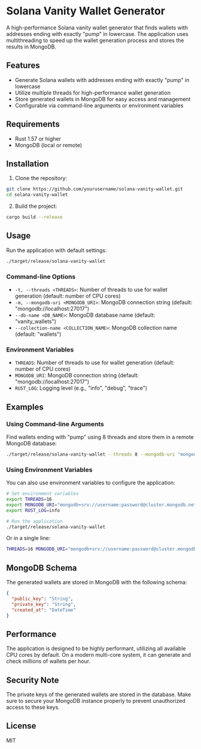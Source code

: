 # Solana Vanity Wallet Generator

A high-performance Solana vanity wallet generator that finds wallets with addresses ending with exactly "pump" in lowercase. The application uses multithreading to speed up the wallet generation process and stores the results in MongoDB.

## Features

- Generate Solana wallets with addresses ending with exactly "pump" in lowercase
- Utilize multiple threads for high-performance wallet generation
- Store generated wallets in MongoDB for easy access and management
- Configurable via command-line arguments or environment variables

## Requirements

- Rust 1.57 or higher
- MongoDB (local or remote)

## Installation

1. Clone the repository:
```bash
git clone https://github.com/yourusername/solana-vanity-wallet.git
cd solana-vanity-wallet
```

2. Build the project:
```bash
cargo build --release
```

## Usage

Run the application with default settings:

```bash
./target/release/solana-vanity-wallet
```

### Command-line Options

- `-t, --threads <THREADS>`: Number of threads to use for wallet generation (default: number of CPU cores)
- `-m, --mongodb-uri <MONGODB_URI>`: MongoDB connection string (default: "mongodb://localhost:27017")
- `--db-name <DB_NAME>`: MongoDB database name (default: "vanity_wallets")
- `--collection-name <COLLECTION_NAME>`: MongoDB collection name (default: "wallets")

### Environment Variables

- `THREADS`: Number of threads to use for wallet generation (default: number of CPU cores)
- `MONGODB_URI`: MongoDB connection string (default: "mongodb://localhost:27017")
- `RUST_LOG`: Logging level (e.g., "info", "debug", "trace")

## Examples

### Using Command-line Arguments

Find wallets ending with "pump" using 8 threads and store them in a remote MongoDB database:

```bash
./target/release/solana-vanity-wallet --threads 8 --mongodb-uri "mongodb+srv://username:password@cluster.mongodb.net/vanity_wallets"
```

### Using Environment Variables

You can also use environment variables to configure the application:

```bash
# Set environment variables
export THREADS=16
export MONGODB_URI="mongodb+srv://username:password@cluster.mongodb.net/vanity_wallets"
export RUST_LOG=info

# Run the application
./target/release/solana-vanity-wallet
```

Or in a single line:

```bash
THREADS=16 MONGODB_URI="mongodb+srv://username:password@cluster.mongodb.net/vanity_wallets" RUST_LOG=info ./target/release/solana-vanity-wallet
```

## MongoDB Schema

The generated wallets are stored in MongoDB with the following schema:

```json
{
  "public_key": "String",
  "private_key": "String",
  "created_at": "DateTime"
}
```

## Performance

The application is designed to be highly performant, utilizing all available CPU cores by default. On a modern multi-core system, it can generate and check millions of wallets per hour.

## Security Note

The private keys of the generated wallets are stored in the database. Make sure to secure your MongoDB instance properly to prevent unauthorized access to these keys.

## License

MIT
